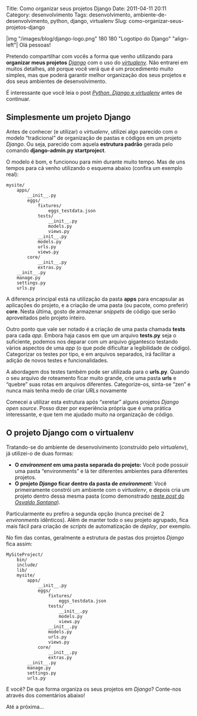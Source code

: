 Title: Como organizar seus projetos Django
Date: 2011-04-11 20:11
Category: desenvolvimento
Tags: desenvolvimento, ambiente-de-desenvolvimento, python, django, virtualenv
Slug: como-organizar-seus-projetos-django


|img "/images/blog/django-logo.png" 180 180 "Logotipo do Django" "align-left"|
Olá pessoas!

Pretendo compartilhar com vocês a forma que venho utilizando para
**organizar meus projetos** [*Django*][] com o uso do [*virtualenv*][].
Não entrarei em muitos detalhes, até porque você verá que é um
procedimento muito simples, mas que poderá garantir melhor organização
dos seus projetos e dos seus ambientes de desenvolvimento.

<!-- PELICAN_END_SUMMARY -->

É interessante que você leia o post [*Python*, *Django* e
*virtualenv*][] antes de continuar.


Simplesmente um projeto Django
------------------------------

Antes de conhecer (e utilizar) o *virtualenv*, utilizei algo parecido
com o modelo “tradicional” de organização de pastas e códigos em um
projeto *Django*. Ou seja, parecido com aquela **estrutura padrão**
gerada pelo comando **django-admin.py startproject**.

O modelo é bom, e funcionou para mim durante muito tempo. Mas de uns
tempos para cá venho utilizando o esquema abaixo (confira um exemplo
real):

    mysite/
        apps/
            __init__.py 
            eggs/
                fixtures/
                    eggs_testdata.json
                tests/
                    __init__.py
                    models.py
                    views.py
                __init__.py
                models.py
                urls.py
                views.py
            core/
                __init__.py
                extras.py
        __init__.py
        manage.py
        settings.py
        urls.py

A diferença principal está na utilização da pasta **apps** para
encapsular as aplicações do projeto, e a criação de uma pasta (ou
pacote, como preferir) **core**. Nesta última, gosto de armazenar
*snippets* de código que serão aproveitados pelo projeto inteiro.

Outro ponto que vale ser notado é a criação de uma pasta chamada
**tests** para cada *app*. Embora haja casos em que um arquivo
**tests.py** seja o suficiente, podemos nos deparar com um arquivo
gigantesco testando vários aspectos de uma *app* (o que pode dificultar
a legibilidade de código). Categorizar os testes por tipo, e em arquivos
separados, irá facilitar a adição de novos testes e funcionalidades.

A abordagem dos testes também pode ser utilizada para o **urls.py**.
Quando o seu arquivo de roteamento ficar muito grande, crie uma pasta
**urls** e “quebre” suas rotas em arquivos diferentes. Categorize-os,
sinta-se “zen” e nunca mais tenha medo de criar *URLs* novamente

Comecei a utilizar esta estrutura após “xeretar” alguns projetos
*Django* *open source*. Posso dizer por experiência própria que é uma
prática interessante, e que tem me ajudado muito na organização de
código.


O projeto Django com o virtualenv
---------------------------------

Tratando-se do ambiente de desenvolvimento (construído pelo
*virtualenv*), já utilizei-o de duas formas:

* **O *environment* em uma pasta separada do projeto:** Você pode
    possuir uma pasta “environments” e lá ter diferentes ambientes para
    diferentes projetos.
* **O projeto *Django* ficar dentro da pasta de *environment*:** Você
    primeiramente constrói um ambiente com o *virtualenv*, e depois cria
    um projeto dentro dessa mesma pasta (como demonstrado [neste *post* do *Osvaldo Santana*][]).

Particularmente eu prefiro a segunda opção (nunca precisei de 2
*environments* idênticos). Além de manter todo o seu projeto agrupado,
fica mais fácil para criação de *scripts* de automatização de *deploy*,
por exemplo.

No fim das contas, geralmente a estrutura de pastas dos projetos
*Django* fica assim:

    MySiteProject/
        bin/
        include/
        lib/
        mysite/     
            apps/
                __init__.py
                eggs/
                    fixtures/
                        eggs_testdata.json  
                    tests/
                        __init__.py
                        models.py
                        views.py
                    __init__.py 
                    models.py
                    urls.py
                    views.py
                core/
                    __init__.py
                    extras.py
            __init__.py
            manage.py
            settings.py
            urls.py

E você? De que forma organiza os seus projetos em *Django*? Conte-nos
através dos comentários abaixo!

Até a próxima…


  [*Django*]: {tag}django
    "Leia mais sobre Django"
  [*virtualenv*]: {tag}virtualenv
    "Leia mais sobre virtualenv"
  [*Python*, *Django* e *virtualenv*]: {filename}python-django-e-virtualenv.md
    "Leia mais sobre a tríade Python, Django e virtualenv"
  [neste *post* do *Osvaldo Santana*]: http://blog.triveos.com.br/2010/04/25/trabalhando-com-python-e-django/
    "Trabalhando com Python e Django à moda Osvaldo"
